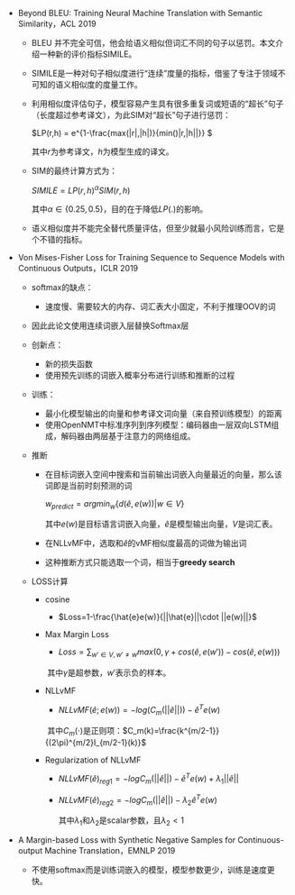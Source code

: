 * Beyond BLEU: Training Neural Machine Translation with Semantic Similarity，ACL 2019
  * BLEU 并不完全可信，他会给语义相似但词汇不同的句子以惩罚。本文介绍一种新的评价指标SIMILE。
  
  * SIMILE是一种对句子相似度进行“连续”度量的指标，借鉴了专注于领域不可知的语义相似度的度量工作。
  
  * 利用相似度评估句子，模型容易产生具有很多重复词或短语的“超长”句子（长度超过参考译文），为此SIM对“超长”句子进行惩罚：
  
    $LP(r,h) = e^{1-\frac{max(|r|,|h|)}{min()|r,|h||}} $
  
    其中$r$为参考译文，$h$为模型生成的译文。
  
  * SIM的最终计算方式为：
  
    $SIMILE=LP(r,h)^{\alpha}SIM(r,h)$
  
    其中$\alpha \in \{0.25,0.5\}$，目的在于降低$LP(.)$的影响。
  
  * 语义相似度并不能完全替代质量评估，但至少就最小风险训练而言，它是个不错的指标。
  
* Von Mises-Fisher Loss for Training Sequence to Sequence Models with Continuous Outputs，ICLR 2019

  * softmax的缺点：
    
    * 速度慢、需要较大的内存、词汇表大小固定，不利于推理OOV的词
    
  * 因此此论文使用连续词嵌入层替换Softmax层

  * 创新点：
    * 新的损失函数
    * 使用预先训练的词嵌入概率分布进行训练和推断的过程
    
  * 训练：
    
    * 最小化模型输出的向量和参考译文词向量（来自预训练模型）的距离
    * 使用OpenNMT中标准序列到序列模型：编码器由一层双向LSTM组成，解码器由两层基于注意力的网络组成。
    
  * 推断

    * 在目标词嵌入空间中搜索和当前输出词嵌入向量最近的向量，那么该词即是当前时刻预测的词

      $w_{predict}=argmin_w\{d(\hat{e},e(w))|w \in V\}$

      其中$e(w)$是目标语言词嵌入向量，$\hat{e}$是模型输出向量，$V$是词汇表。

    * 在NLLvMF中，选取和$\hat{e}$的vMF相似度最高的词做为输出词

    * 这种推断方式只能选取一个词，相当于**greedy search**

  * LOSS计算

    * cosine

      * $Loss=1-\frac{\hat{e}e(w)}{||\hat{e}||\cdot ||e(w)||}$

    * Max Margin Loss

      * $Loss=\sum_{w'\in V,w'\neq w}max(0,\gamma +cos(\hat{e},e(w'))-cos(\hat{e},e(w)))$

      ​       其中$\gamma$是超参数，$w'$表示负的样本。

    * NLLvMF

      * $NLLvMF(\hat{e};e(w))=-log(C_m(||\hat{e}||))-\hat{e}^T e(w)$

      ​      其中$C_m(\cdot)$是正则项：$C_m(k)=\frac{k^{m/2-1}}{(2\pi)^{m/2}I_{m/2-1}(k)}$

    * Regularization of NLLvMF

      * $NLLvMF(\hat{e})_{reg1}=-logC_m(||\hat{e}||)-\hat{e}^Te(w)+\lambda_1||\hat{e}||$

      * $NLLvMF(\hat{e})_{reg2}=-logC_m(||\hat{e}||)-\lambda_2\hat{e}^Te(w)$

        其中$\lambda_1$和$\lambda_2$是scalar参数，且$\lambda_2<1$

* A Margin-based Loss with Synthetic Negative Samples for Continuous-output Machine Translation，EMNLP 2019

  * 不使用softmax而是训练词嵌入的模型，模型参数更少，训练是速度更快。



